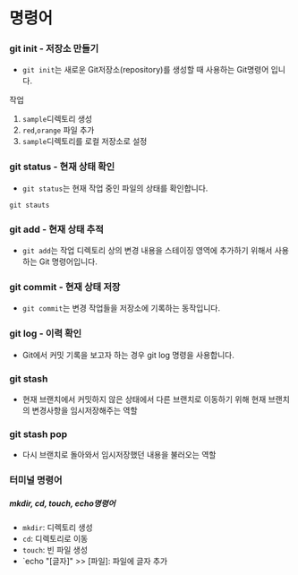 # 명령어
### git init - 저장소 만들기
+ `git init`는 새로운 Git저장소(repository)를 생성할 때 사용하는 Git명령어 입니다.

작업
1. `sample`디렉토리 생성
2. `red`,`orange` 파일 추가
3. `sample`디렉토리를 로컬 저장소로 설정

### git status - 현재 상태 확인
+ `git status`는 현재 작업 중인 파일의 상태를 확인합니다.
``` 
git stauts
```

### git add - 현재 상태 추적
+ `git add`는 작업 디렉토리 상의 변경 내용을 스테이징 영역에 추가하기 위해서 사용하는 Git 명령어입니다.

### git commit - 현재 상태 저장
+ `git commit`는 변경 작업들을 저장소에 기록하는 동작입니다.

### git log - 이력 확인
+ Git에서 커밋 기록을 보고자 하는 경우 git log 명령을 사용합니다.

### git stash
+ 현재 브랜치에서 커밋하지 않은 상태에서 다른 브랜치로 이동하기 위해 현재 브랜치의 변경사항을 임시저장해주는 역할

### git stash pop
+ 다시 브랜치로 돌아와서 임시저장했던 내용을 불러오는 역할




### 터미널 명령어
##### mkdir, cd, touch, echo명령어
+ `mkdir`: 디렉토리 생성
+ `cd`: 디렉토리로 이동
+ `touch`: 빈 파일 생성
+ `echo "[글자]" >> [파일]: 파일에 글자 추가